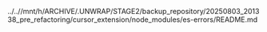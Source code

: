../..//mnt/h/ARCHIVE/.UNWRAP/STAGE2/backup_repository/20250803_201338_pre_refactoring/cursor_extension/node_modules/es-errors/README.md